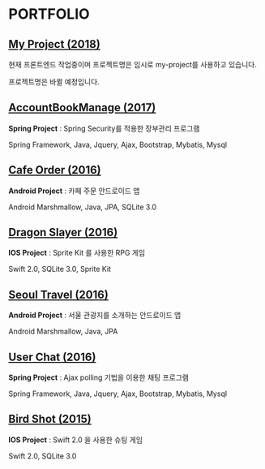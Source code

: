 # PORTFOLIO

## [My Project (2018)](https://github.com/jo-narae/my-project)

현재 프론트엔드 작업중이며 프로젝트명은 임시로 my-project를 사용하고 있습니다.

프로젝트명은 바뀔 예정입니다.

## [AccountBookManage (2017)](https://github.com/narae-develop/AccountBookManage)

__Spring Project__ : Spring Security를 적용한 장부관리 프로그램

Spring Framework, Java, Jquery, Ajax, Bootstrap, Mybatis, Mysql

## [Cafe Order (2016)](https://github.com/narae-develop/CafeOrder)

__Android Project__ : 카페 주문 안드로이드 앱

Android Marshmallow, Java, JPA, SQLite 3.0

## [Dragon Slayer (2016)](https://github.com/narae-develop/dragon-slayer)

__IOS Project__ : Sprite Kit 를 사용한 RPG 게임

Swift 2.0, SQLite 3.0, Sprite Kit

## [Seoul Travel (2016)](https://github.com/narae-develop/SeoulTravelClient)

__Android Project__ : 서울 관광지를 소개하는 안드로이드 앱

Android Marshmallow, Java, JPA

## [User Chat (2016)](https://github.com/narae-develop/userChat)

__Spring Project__ : Ajax polling 기법을 이용한 채팅 프로그램

Spring Framework, Java, Jquery, Ajax, Bootstrap, Mybatis, Mysql

## [Bird Shot (2015)](https://github.com/narae-develop/BirdShot)

__IOS Project__ : Swift 2.0 을 사용한 슈팅 게임

Swift 2.0, SQLite 3.0
